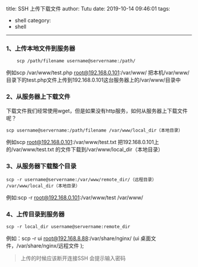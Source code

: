 title: SSH 上传下载文件
author: Tutu
date: 2019-10-14 09:46:01
tags:
  - shell
category:
  - shell
---
### 1、上传本地文件到服务器
```shell
    scp /path/filename username@servername:/path/
```
例如scp /var/www/test.php root@192.168.0.101:/var/www/ 把本机/var/www/目录下的test.php文件上传到192.168.0.101这台服务器上的/var/www/目录中

### 2、从服务器上下载文件
下载文件我们经常使用wget，但是如果没有http服务，如何从服务器上下载文件呢？
```shell
scp username@servername:/path/filename /var/www/local_dir（本地目录）
```
例如scp root@192.168.0.101:/var/www/test.txt 把192.168.0.101上的/var/www/test.txt 的文件下载到/var/www/local_dir（本地目录）

### 3、从服务器下载整个目录
```shell
scp -r username@servername:/var/www/remote_dir/（远程目录） /var/www/local_dir（本地目录）
```
例如:scp -r root@192.168.0.101:/var/www/test /var/www/

### 4、上传目录到服务器
```shell
scp -r local_dir username@servername:remote_dir
```
例如：scp -r ui root@192.168.8.88:/var/share/nginx/ (ui 桌面文件，/var/share/nginx/远程文件 );
>上传的时候应该断开连接SSH 会提示输入密码
